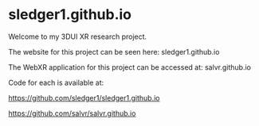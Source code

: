 # sledger1.github.io
 
 
 Welcome to my 3DUI XR research project. 
 
 The website for this project can be seen here: sledger1.github.io
 
 The WebXR application for this project can be accessed at: salvr.github.io
 
 Code for each is available at:
 
 https://github.com/sledger1/sledger1.github.io 
 
 https://github.com/salvr/salvr.github.io
